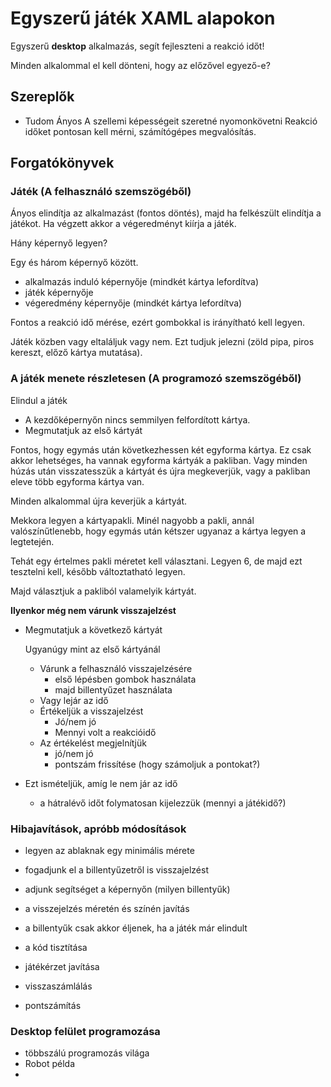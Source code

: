 ﻿# Egyszerű játék XAML alapokon

Egyszerű **desktop** alkalmazás, segít fejleszteni a 
reakció időt!

Minden alkalommal el kell dönteni, hogy az előzővel egyező-e?


## Szereplők
- Tudom Ányos
 A szellemi képességeit szeretné nyomonkövetni
 Reakció időket pontosan kell mérni, számítógépes megvalósítás.

## Forgatókönyvek
### Játék (A felhasználó szemszögéből)
  
  Ányos elindítja az alkalmazást (fontos döntés), majd ha felkészült elindítja a játékot.
  Ha végzett akkor a végeredményt kiírja a játék.

  Hány képernyő legyen?

  Egy és három képernyő között.
  - alkalmazás induló képernyője (mindkét kártya lefordítva)
  - játék képernyője
  - végeredmény képernyője (mindkét kártya lefordítva)

  Fontos a reakció idő mérése, ezért gombokkal is irányítható kell legyen.

Játék közben vagy eltaláljuk vagy nem. Ezt tudjuk jelezni (zöld pipa, piros kereszt, előző kártya mutatása).

### A játék menete részletesen (A programozó szemszögéből)

Elindul a játék
- A kezdőképernyőn nincs semmilyen felfordított kártya.
- Megmutatjuk az első kártyát

Fontos, hogy egymás után következhessen két egyforma kártya. Ez csak akkor lehetséges, ha vannak egyforma kártyák a pakliban. Vagy minden húzás után visszatesszük a kártyát és újra megkeverjük, vagy a pakliban eleve több egyforma kártya van.
        
   Minden alkalommal újra keverjük a kártyát.

   Mekkora legyen a kártyapakli. Minél nagyobb a pakli, annál valószínűtlenebb, hogy egymás után kétszer ugyanaz a kártya legyen a legtetején.

   Tehát egy értelmes pakli méretet kell választani. Legyen 6, de majd ezt tesztelni kell, később változtatható legyen.
   
   Majd választjuk a pakliból valamelyik kártyát.

   **Ilyenkor még nem várunk visszajelzést**

- Megmutatjuk a következő kártyát

    Ugyanúgy mint az első kártyánál

  - Várunk a felhasználó visszajelzésére
    - első lépésben gombok használata
    - majd billentyűzet használata
  - Vagy lejár az idő
  - Értékeljük a visszajelzést
    - Jó/nem jó
    - Mennyi volt a reakcióidő
  - Az értékelést megjelnítjük
    - jó/nem jó
    - pontszám frissítése (hogy számoljuk a pontokat?)

- Ezt ismételjük, amíg le nem jár az idő
  - a hátralévő időt folymatosan kijelezzük (mennyi a játékidő?)

### Hibajavítások, apróbb módosítások
- legyen az ablaknak egy minimális mérete
- fogadjunk el a billentyűzetről is visszajelzést
- adjunk segítséget a képernyőn (milyen billentyűk)
- a visszejelzés méretén és színén javítás
- a billentyűk csak akkor éljenek, ha a játék már elindult

- a kód tisztítása
- játékérzet javítása
- visszaszámlálás
- pontszámítás

### Desktop felület programozása
- többszálú programozás világa
- Robot példa 
- 
